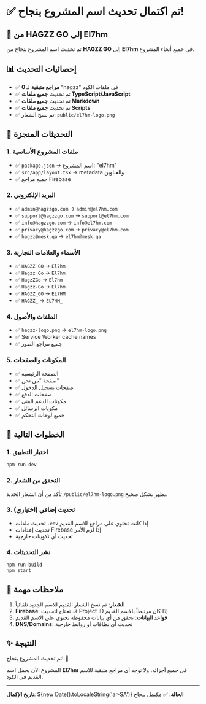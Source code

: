 # ✅ تم اكتمال تحديث اسم المشروع بنجاح!

## 🎉 من HAGZZ GO إلى El7hm

تم تحديث اسم المشروع بنجاح من **HAGZZ GO** إلى **El7hm** في جميع أنحاء المشروع.

## 📊 إحصائيات التحديث

- ✅ **0 مراجع متبقية** لـ "hagzz" في ملفات الكود
- ✅ تم تحديث **جميع ملفات TypeScript/JavaScript**
- ✅ تم تحديث **جميع ملفات Markdown**
- ✅ تم تحديث **جميع ملفات Scripts**
- ✅ تم نسخ الشعار: `public/el7hm-logo.png`

## 🔄 التحديثات المنجزة

### 1. ملفات المشروع الأساسية
- ✅ `package.json` → اسم المشروع: "el7hm"
- ✅ `src/app/layout.tsx` → metadata والعناوين
- ✅ جميع مراجع Firebase

### 2. البريد الإلكتروني
- ✅ `admin@hagzzgo.com` → `admin@el7hm.com`
- ✅ `support@hagzzgo.com` → `support@el7hm.com`
- ✅ `info@hagzzgo.com` → `info@el7hm.com`
- ✅ `privacy@hagzzgo.com` → `privacy@el7hm.com`
- ✅ `hagzz@mesk.qa` → `el7hm@mesk.qa`

### 3. الأسماء والعلامات التجارية
- ✅ `HAGZZ GO` → `El7hm`
- ✅ `Hagzz Go` → `El7hm`
- ✅ `HagzZGo` → `El7hm`
- ✅ `Hagzz-Go` → `El7hm`
- ✅ `HAGZZ_GO` → `EL7HM`
- ✅ `HAGZZ_` → `EL7HM_`

### 4. الملفات والأصول
- ✅ `hagzz-logo.png` → `el7hm-logo.png`
- ✅ Service Worker cache names
- ✅ جميع مراجع الصور

### 5. المكونات والصفحات
- ✅ الصفحة الرئيسية
- ✅ صفحة "من نحن"
- ✅ صفحات تسجيل الدخول
- ✅ صفحات الدفع
- ✅ مكونات الدعم الفني
- ✅ مكونات الرسائل
- ✅ جميع لوحات التحكم

## 🚀 الخطوات التالية

### 1. اختبار التطبيق
```bash
npm run dev
```

### 2. التحقق من الشعار
تأكد من أن الشعار الجديد `/public/el7hm-logo.png` يظهر بشكل صحيح.

### 3. تحديث إضافي (اختياري)
- تحديث ملفات `.env` إذا كانت تحتوي على مراجع للاسم القديم
- تحديث إعدادات Firebase إذا لزم الأمر
- تحديث أي تكوينات خارجية

### 4. نشر التحديثات
```bash
npm run build
npm start
```

## 📝 ملاحظات مهمة

1. **الشعار**: تم نسخ الشعار القديم للاسم الجديد تلقائياً
2. **Firebase**: قد تحتاج لتحديث Project ID إذا كان مرتبطاً بالاسم القديم
3. **قواعد البيانات**: تحقق من أي بيانات محفوظة تحتوي على الاسم القديم
4. **DNS/Domains**: تحديث أي نطاقات أو روابط خارجية

## ✨ النتيجة

تم تحديث المشروع بنجاح! 🎉

المشروع الآن يحمل اسم **El7hm** في جميع أجزائه، ولا توجد أي مراجع متبقية للاسم القديم في الكود.

---

**تاريخ الإكمال**: ${new Date().toLocaleString('ar-SA')}
**الحالة**: ✅ مكتمل بنجاح 